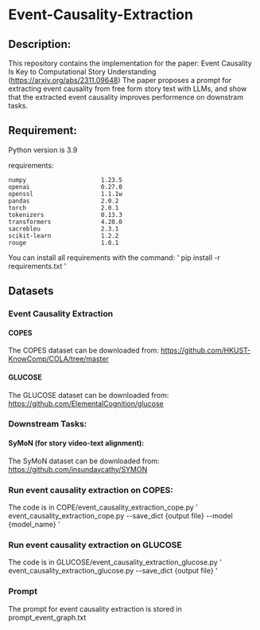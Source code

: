 # Event-Causality-Extraction
## Description:
This repository contains the implementation for the paper: Event Causality Is Key to Computational Story Understanding (https://arxiv.org/abs/2311.09648)
The paper proposes a prompt for extracting event causality from free form story text with LLMs, and show that the extracted event causality improves performence on downstram tasks.
## Requirement:
Python version is 3.9

requirements:

```
numpy                     1.23.5
openai                    0.27.0
openssl                   1.1.1w
pandas                    2.0.2
torch                     2.0.1
tokenizers                0.13.3
transformers              4.28.0
sacrebleu                 2.3.1                    
scikit-learn              1.2.2
rouge                     1.0.1
```

You can install all requirements with the command:
'
pip install -r requirements.txt
'
## Datasets
### Event Causality Extraction
#### COPES
The COPES dataset can be downloaded from: https://github.com/HKUST-KnowComp/COLA/tree/master
#### GLUCOSE
The GLUCOSE dataset can be downloaded from: https://github.com/ElementalCognition/glucose

### Downstream Tasks:
#### SyMoN (for story video-text alignment):
The SyMoN dataset can be downloaded from: https://github.com/insundaycathy/SYMON


### Run event causality extraction on COPES:
The code is in COPE/event_causality_extraction_cope.py
'
event_causality_extraction_cope.py --save_dict {output file} --model {model_name}
'

### Run event causality extraction on GLUCOSE
The code is in GLUCOSE/event_causality_extraction_glucose.py
'
event_causality_extraction_glucose.py --save_dict {output file}
'

### Prompt
The prompt for event causality extraction is stored in prompt_event_graph.txt
